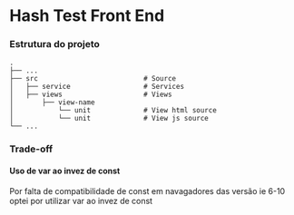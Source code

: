 # Hash Test Front End




### Estrutura do projeto
    .
    ├── ...
    ├── src                          # Source
    │   ├── service                  # Services
    │   ├── views                    # Views
    │       ├── view-name          
    │           └── unit             # View html source
    │           └── unit             # View js source
    └── ...

    
### Trade-off

#### Uso de var ao invez de const
Por falta de compatibilidade de const em navagadores das versão ie 6-10 optei por utilizar var ao invez de const